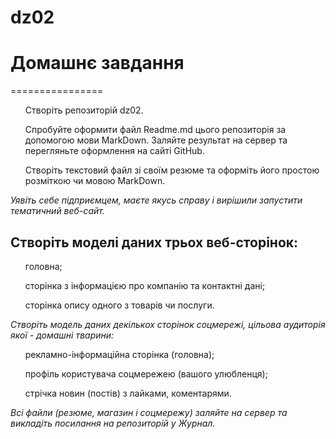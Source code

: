 # dz02
<h1>Домашнє завдання</h1>
================

<ul>Створіть репозиторій dz02.</ul>
<ul>Спробуйте оформити файл Readme.md цього репозиторія за допомогою мови MarkDown. Заляйте результат на сервер та перегляньте оформлення на сайті GitHub.</ul>
<ul>Створіть текстовий файл зі своїм резюме та оформіть його простою розміткою чи мовою MarkDown.
</ul>

*Уявіть себе підприємцем, маєте якусь справу і вирішили запустити тематичний веб-сайт.*
<h2>Створіть моделі даних трьох веб-сторінок:</h2>

<ul>головна;</ul> 
<ul>сторінка з інформацією про компанію та контактні дані;</ul>
<ul>сторінка опису одного з товарів чи послуги.</ul>

*Створіть модель даних декількох сторінок соцмережі, цільова аудиторія якої - домашні тварини:*

<ul>рекламно-інформаційна сторінка (головна);</ul>
<ul>профіль користувача соцмережею (вашого улюбленця);</ul>
<ul>стрічка новин (постів) з лайками, коментарями.</ul>

*Всі файли (резюме, магазин і соцмережу) заляйте на сервер та викладіть посилання на репозиторій у Журнал.*






